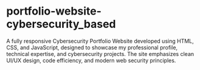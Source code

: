 # portfolio-website-cybersecurity_based
A fully responsive Cybersecurity Portfolio Website developed using HTML, CSS, and JavaScript, designed to showcase my professional profile, technical expertise, and cybersecurity projects. The site emphasizes clean UI/UX design, code efficiency, and modern web security principles.
